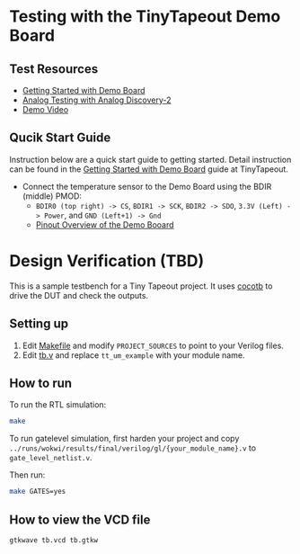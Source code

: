 # Testing with the TinyTapeout Demo Board

## Test Resources

- [Getting Started with Demo Board](https://tinytapeout.com/guides/get-started-demoboard/)
- [Analog Testing with Analog Discovery-2](https://tinytapeout.com/guides/analog-discovery/)
- [Demo Video](https://youtube.com/shorts/WfNDrHECN1A)

## Qucik Start Guide

Instruction below are a quick start guide to getting started. Detail instruction can be found in the [Getting Started with Demo Board](https://tinytapeout.com/guides/get-started-demoboard/) guide at TinyTapeout.

- Connect the temperature sensor to the Demo Board using the BDIR (middle) PMOD:
  - `BDIR0 (top right) -> CS`, `BDIR1 -> SCK`, `BDIR2 -> SDO`, `3.3V (Left) -> Power`, and `GND (Left+1) -> Gnd`
  - [Pinout Overview of the Demo Booard](docs)

# Design Verification (TBD) 

This is a sample testbench for a Tiny Tapeout project. It uses [cocotb](https://docs.cocotb.org/en/stable/) to drive the DUT and check the outputs.

## Setting up

1. Edit [Makefile](Makefile) and modify `PROJECT_SOURCES` to point to your Verilog files.
2. Edit [tb.v](tb.v) and replace `tt_um_example` with your module name.

## How to run

To run the RTL simulation:

```sh
make
```

To run gatelevel simulation, first harden your project and copy `../runs/wokwi/results/final/verilog/gl/{your_module_name}.v` to `gate_level_netlist.v`.

Then run:

```sh
make GATES=yes
```

## How to view the VCD file

```sh
gtkwave tb.vcd tb.gtkw
```

